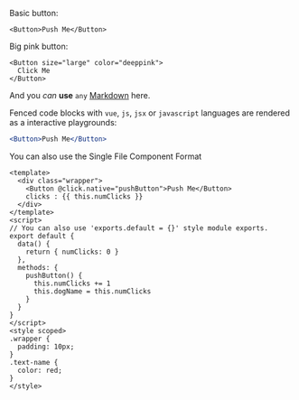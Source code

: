 Basic button:

```vue live
<Button>Push Me</Button>
```

Big pink button:

```vue live
<Button size="large" color="deeppink">
  Click Me
</Button>
```

And you _can_ **use** `any` [Markdown](http://daringfireball.net/projects/markdown/) here.

Fenced code blocks with `vue`, `js`, `jsx` or `javascript` languages are rendered as a interactive playgrounds:

```jsx live
<Button>Push Me</Button>
```

You can also use the Single File Component Format

```vue live
<template>
  <div class="wrapper">
    <Button @click.native="pushButton">Push Me</Button>
    clicks : {{ this.numClicks }}
  </div>
</template>
<script>
// You can also use 'exports.default = {}' style module exports.
export default {
  data() {
    return { numClicks: 0 }
  },
  methods: {
    pushButton() {
      this.numClicks += 1
      this.dogName = this.numClicks
    }
  }
}
</script>
<style scoped>
.wrapper {
  padding: 10px;
}
.text-name {
  color: red;
}
</style>
```
